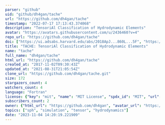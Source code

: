 ```yaml
---
parser: "github"
uid: "github/dh4gan/tache"
url: "https://github.com/dh4gan/tache"
timestamp: "2022-07-17 17:13:43.374068"
description: "TensoriAl Classification of Hydrodynamic Elements"
avatar: "https://avatars.githubusercontent.com/u/2436460?v=4"
repo_url: "https://github.com/dh4gan/tache"
doi: ["https://ui.adsabs.harvard.edu/abs/2018ApJ...860L...5F", "https://ui.adsabs.harvard.edu/abs/2016MNRAS.457.2501F", "https://ui.adsabs.harvard.edu/abs/2020ascl.soft10004F/abstract"]
title: "TACHE: TensoriAl Classification of Hydrodynamic Elements"
name: "tache"
full_name: "dh4gan/tache"
html_url: "https://github.com/dh4gan/tache"
created_at: "2017-11-02T09:30:43Z"
updated_at: "2021-08-31T21:05:54Z"
clone_url: "https://github.com/dh4gan/tache.git"
size: 172
stargazers_count: 4
watchers_count: 4
language: "Fortran"
license: {"key": "mit", "name": "MIT License", "spdx_id": "MIT", "url": "https://api.github.com/licenses/mit", "node_id": "MDc6TGljZW5zZTEz"}
subscribers_count: 2
owner: {"html_url": "https://github.com/dh4gan", "avatar_url": "https://avatars.githubusercontent.com/u/2436460?v=4", "login": "dh4gan", "type": "User"}
topics: ["sph", "simulation", "tensor", "hydrodynamics"]
date: "2023-11-04 14:20:19.221909"
---
```

